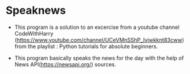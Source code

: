 # Speaknews

* This program is a solution to an excercise from a youtube channel CodeWithHarry (https://www.youtube.com/channel/UCeVMnSShP_Iviwkknt83cww) from the playlist : Python tutorials for absolute beginners.

* This program basically speaks the news for the day with the help of News API(https://newsapi.org/) sources.
